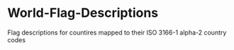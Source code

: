 # World-Flag-Descriptions
Flag descriptions for countires mapped to their ISO 3166-1 alpha-2 country codes
